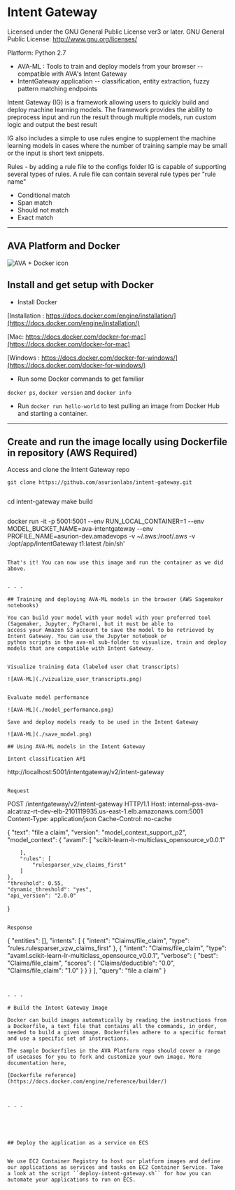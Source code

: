 
# Intent Gateway

Licensed under the GNU General Public License ver3 or later. GNU General Public License: http://www.gnu.org/licenses/

Platform: Python 2.7

* AVA-ML : Tools to train and deploy models from your browser -- compatible with AVA's Intent Gateway
* IntentGateway application -- classification, entity extraction, fuzzy pattern matching endpoints

Intent Gateway (IG) is a framework allowing users to quickly build and deploy machine learning models. The framework provides the ability to preprocess input and run the result through multiple models, run custom logic and output the best result

IG also includes a simple to use rules engine to supplement the machine learning models in cases where the number of training sample may be small or the input is short text snippets.

Rules - by adding a rule file to the configs folder IG is capable of supporting several types of rules. A rule file can contain several rule types per "rule name"
* Conditional match
* Span match
* Should not match
* Exact match

- - -


## AVA Platform and Docker

![AVA + Docker icon](../ops/base/avadocker.png)



## Install and get setup with Docker

* Install Docker

[Installation : https://docs.docker.com/engine/installation/](https://docs.docker.com/engine/installation/)

[Mac: https://docs.docker.com/docker-for-mac](https://docs.docker.com/docker-for-mac)

[Windows : https://docs.docker.com/docker-for-windows/](https://docs.docker.com/docker-for-windows/)

* Run some Docker commands to get familiar

``docker ps``, ``docker version`` and ``docker info``

* Run ```docker run hello-world``` to test pulling an image from Docker Hub and starting a container.

- - -


## Create and run the image locally using Dockerfile in repository (AWS Required)

Access and clone the Intent Gateway repo


```
git clone https://github.com/asurionlabs/intent-gateway.git
```

```

```
cd intent-gateway
make build
```

```
docker run -it -p 5001:5001 --env RUN_LOCAL_CONTAINER=1 --env MODEL_BUCKET_NAME=ava-intentgateway --env PROFILE_NAME=asurion-dev.amadevops -v ~/.aws:/root/.aws -v <repo path>:/opt/app/IntentGateway t1:latest /bin/sh'
```

That's it! You can now use this image and run the container as we did above.


- - -  

## Training and deploying AVA-ML models in the browser (AWS Sagemaker notebooks)

You can build your model with your model with your preferred tool (Sagemaker, Jupyter, PyCharm), but it must be able to
access your Amazon S3 account to save the model to be retrieved by Intent Gateway. You can use the Jupyter notebook or
python scripts in the ava-ml sub-folder to visualize, train and deploy models that are compatible with Intent Gateway.


Visualize training data (labeled user chat transcripts)

![AVA-ML](./vizualize_user_transcripts.png)


Evaluate model performance

![AVA-ML](./model_performance.png)

Save and deploy models ready to be used in the Intent Gateway

![AVA-ML](./save_model.png)

## Using AVA-ML models in the Intent Gateway

Intent classification API

```
http://localhost:5001/intentgateway/v2/intent-gateway
```

Request

```
POST /intentgateway/v2/intent-gateway HTTP/1.1
Host: internal-pss-ava-alcatraz-rt-dev-elb-2101119935.us-east-1.elb.amazonaws.com:5001
Content-Type: application/json
Cache-Control: no-cache

{
    "text": "file a claim",
    "version": "model_context_support_p2",
    "model_context": {
        "avaml": [
            "scikit-learn-lr-multiclass_opensource_v0.0.1"

        ],
        "rules": [
            "rulesparser_vzw_claims_first"
        ]
    },
    "threshold": 0.55,
    "dynamic_threshold": "yes",
    "api_version": "2.0.0"
}
```

Response

```
{
    "entities": [],
    "intents": [
        {
            "intent": "Claims/file_claim",
            "type": "rules.rulesparser_vzw_claims_first"
        },
        {
            "intent": "Claims/file_claim",
            "type": "avaml.scikit-learn-lr-multiclass_opensource_v0.0.1",
            "verbose": {
                "best": "Claims/file_claim",
                "scores": {
                    "Claims/deductible": "0.0",
                    "Claims/file_claim": "1.0"
                }
            }
        }
    ],
    "query": "file a claim"
}
```


- - - 

# Build the Intent Gateway Image

Docker can build images automatically by reading the instructions from a Dockerfile, a text file that contains all the commands, in order, needed to build a given image. Dockerfiles adhere to a specific format and use a specific set of instructions.

The sample Dockerfiles in the AVA Platform repo should cover a range of usecases for you to fork and customize your own image. More documentation here,

[Dockerfile reference](https://docs.docker.com/engine/reference/builder/)



- - -  





## Deploy the application as a service on ECS


We use EC2 Container Registry to host our platform images and define our applications as services and tasks on EC2 Container Service. Take a look at the script ``deploy-intent-gateway.sh`` for how you can automate your applications to run on ECS.




